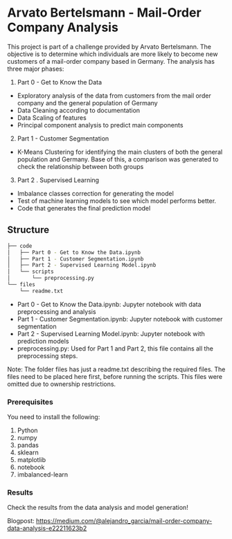 # Arvato Bertelsmann - Mail-Order Company Analysis 

This project is part of a challenge provided by Arvato Bertelsmann. The objective is to determine which individuals are more likely to become new customers of a mail-order company based in Germany. The analysis has three major phases: 
1. Part 0 - Get to Know the Data
* Exploratory analysis of the data from customers from the mail order company and the general population of Germany
* Data Cleaning according to documentation
* Data Scaling of features
* Principal component analysis to predict main components
2. Part 1 - Customer Segmentation
* K-Means Clustering for identifying the main clusters of both the general population and Germany. Base of this, a comparison was generated to check the relationship between both groups
3. Part 2 . Supervised Learning
* Imbalance classes correction for generating the model
* Test of machine learning models to see which model performs better.
* Code that generates the final prediction model

## Structure

```bash
├── code
│   ├── Part 0 - Get to Know the Data.ipynb
│   ├── Part 1 - Customer Segmentation.ipynb
│   ├── Part 2 - Supervised Learning Model.ipynb
│   └── scripts
│       └── preprocessing.py
└── files
    └── readme.txt
```

* Part 0 - Get to Know the Data.ipynb: Jupyter notebook with data preprocessing and analysis
* Part 1 - Customer Segmentation.ipynb: Jupyter notebook with customer segmentation
* Part 2 - Supervised Learning Model.ipynb: Jupyter notebook with prediction models
* preprocessing.py: Used for Part 1 and Part 2, this file contains all the preprocessing steps.

Note: The folder files has just a readme.txt describing the required files. The files need to be placed here first, before running the scripts. This files were omitted due to ownership restrictions.

### Prerequisites

You need to install the following:

1. Python
2. numpy
3. pandas
4. sklearn
5. matplotlib
6. notebook
7. imbalanced-learn


### Results

Check the results from the data analysis and model generation!

Blogpost: https://medium.com/@alejandro_garcia/mail-order-company-data-analysis-e22211623b2
